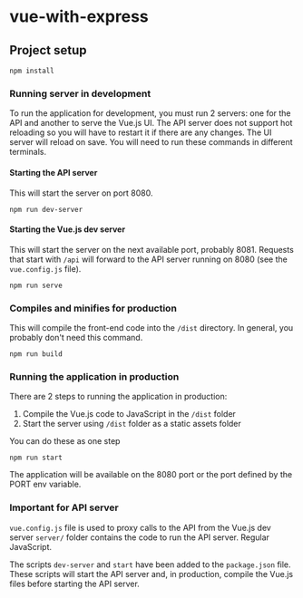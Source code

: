 # vue-with-express

## Project setup
```
npm install
```

### Running server in development
To run the application for development, you must run 2 servers: one for the API and another to serve the Vue.js UI. The API server does not support hot reloading so you will have to restart it if there are any changes. The UI server will reload on save. You will need to run these commands in different terminals.

#### Starting the API server
This will start the server on port 8080.
```
npm run dev-server
```

#### Starting the Vue.js dev server
This will start the server on the next available port, probably 8081. Requests that start with `/api` will forward to the API server running on 8080 (see the `vue.config.js` file).
```
npm run serve
```

### Compiles and minifies for production
This will compile the front-end code into the `/dist` directory. In general, you probably don't need this command.
```
npm run build
```

### Running the application in production
There are 2 steps to running the application in production:
1. Compile the Vue.js code to JavaScript in the `/dist` folder
2. Start the server using `/dist` folder as a static assets folder

You can do these as one step
```
npm run start
```

The application will be available on the 8080 port or the port defined by the PORT env variable.

### Important for API server
`vue.config.js` file is used to proxy calls to the API from the Vue.js dev server
`server/` folder contains the code to run the API server. Regular JavaScript.

The scripts `dev-server` and `start` have been added to the `package.json` file. These scripts will start the API server and, in production, compile the Vue.js files before starting the API server. 

